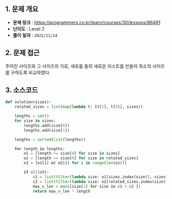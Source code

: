 ## 1. 문제 개요

- **문제 링크** : https://programmers.co.kr/learn/courses/30/lessons/86491
- **난이도** : Level 2
- **풀이 일자** : `2021/11/14`

## 2. 문제 접근

주어진 사이즈와 그 사이즈의 가로, 세로를 돌려 새로운 리스트를 만들어 최소의 사이즈를 구하도록 비교하였다.

## 3. 소스코드

```python
def solution(sizes):
    rotated_sizes = list(map(lambda t: [t[1], t[0]], sizes))

    lengths = set()
    for size in sizes:
        lengths.add(size[0])
        lengths.add(size[1])

    lengths = sorted(list(lengths))

    for length in lengths:
        o1 = [length >= size[0] for size in sizes]
        o2 = [length >= size[0] for size in rotated_sizes]
        o3 = [o1[i] or o2[i] for i in range(len(o1))]

        if all(o3):
            c1 = list(filter(lambda size: o1[sizes.index(size)], sizes))
            c2 = list(filter(lambda size: o2[rotated_sizes.index(size)], rotated_sizes))
            max_v_len = max([size[1] for size in c1 + c2 ])
            return max_v_len * length
```
